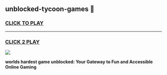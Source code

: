 
## unblocked-tycoon-games 👋
<h3>
<a href="https://premium.freeplayer.one?title=unblocked-tycoon-games&ref=14F">CLICK TO PLAY</a></h3>
<hr>

<h3>
<a href="https://premium.freeplayer.one?title=unblocked-tycoon-games&ref=14F">CLICK 2 PLAY</a>
  
</h3>

<a href="https://premium.freeplayer.one?title=unblocked-tycoon-games&ref=12F/"><img src="https://clearcache.store/games.png"></a>


**worlds hardest game unblocked: Your Gateway to Fun and Accessible Online Gaming**
